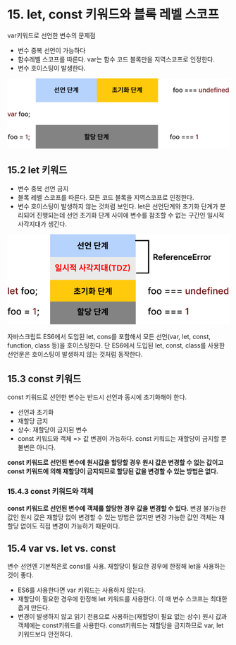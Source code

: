 # 15. let, const 키워드와 블록 레벨 스코프

var키워드로 선언한 변수의 문제점

- 변수 중복 선언이 가능하다
- 함수레벨 스코프를 따른다. var는 함수 코드 블록만을 지역스코프로 인정한다.
- 변수 호이스팅이 발생한다.

![그림 15-2 var 키워드로 선언한 변수의 생명 주기](../images/15-2.png)

## 15.2 let 키워드

- 변수 중복 선언 금지
- 블록 레벨 스코프를 따른다. 모든 코드 블록을 지역스코프로 인정한다.
- 변수 호이스팅이 발생하지 않는 것처럼 보인다.
  let은 선언단계와 초기화 단계가 분리되어 진행되는데
  선언 초기화 단계 사이에 변수를 참조할 수 없는 구간인 일시적 사각지대가 생긴다.

![그림 15-3 let 키워드로 선언한 변수의 생명 주기](../images/15-3.png)


자바스크립트 ES6에서 도입된 let, cons를 포함해서 모든 선언(var, let, const, function, class 등)을 호이스팅한다. 단 ES6에서 도입된 let, const, class를 사용한 선언문은 호이스팅이 발생하지 않는 것처럼 동작한다.

## 15.3 const 키워드

const 키워드로 선언한 변수는 반드시 선언과 동시에 초기화해야 한다.

- 선언과 초기화
- 재할당 금지
- 상수: 재할당이 금지된 변수
- const 키워드와 객체 => 값 변경이 가능하다.
  const 키워드는 재할당이 금지할 뿐 불변은 아니다.

**const 키워드로 선언된 변수에 원시값을 할당할 경우 원시 값은 변경할 수 없는 값이고 const 키워드에 의해 재할당이 금지되므로 할당된 값을 변경할 수 있는 방법은 없다.**

### 15.4.3 const 키워드와 객체

**const 키워드로 선언된 변수에 객체를 할당한 경우 값을 변경할 수 있다.**
변경 불가능한 값인 원시 값은 재할당 없이 변경할 수 있는 방법은 없지만
변경 가능한 값인 객체는 재할당 없이도 직접 변경이 가능하기 때문이다.

## 15.4 var vs. let vs. const

변수 선언엔 기본적은로 const를 사용.
재할당이 필요한 경우에 한정해 let을 사용하는 것이 좋다.

- ES6를 사용한다면 var 키워드는 사용하지 않는다.
- 재할당이 필요한 경우에 한정해 let 키워드를 사용한다. 이 때 변수 스코프는 최대한 좁게 만든다.
- 변경이 발생하지 않고 읽기 전용으로 사용하는(재할당이 필요 없는 상수) 원시 값과 객체에는 const키워드를 사용한다. const키워드는 재할당을 금지하므로 var, let 키워드보다 안전하다.
